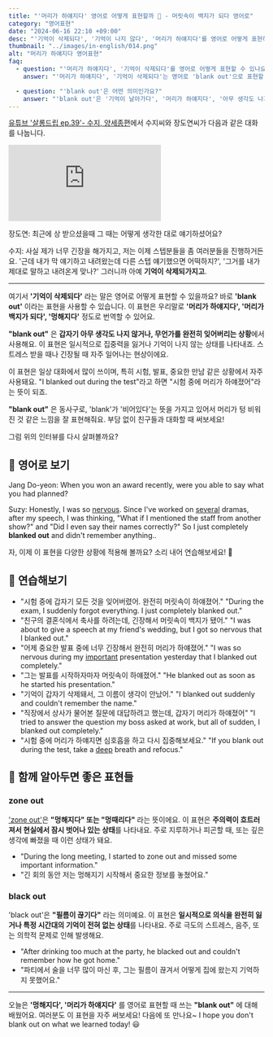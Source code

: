 ```yaml
---
title: "'머리가 하얘지다' 영어로 어떻게 표현할까 🤯 - 머릿속이 백지가 되다 영어로"
category: "영어표현"
date: "2024-06-16 22:10 +09:00"
desc: "'기억이 삭제되다', '기억이 나지 않다', '머리가 하얘지다'를 영어로 어떻게 표현하면 좋을까요? '긴장해서 기억이 완전히 삭제됐어요', '다른 스텝 얘기했으면 어쩌지?' 등을 영어로 표현하는 법을 배워봅시다. 다양한 예문을 통해서 연습하고 본인의 표현으로 만들어 보세요."
thumbnail: "../images/in-english/014.png"
alt: "머리가 하얘지다 영어표현"
faq:
  - question: "'머리가 하얘지다', '기억이 삭제되다'를 영어로 어떻게 표현할 수 있나요?"
    answer: "'머리가 하얘지다', '기억이 삭제되다'는 영어로 'blank out'으로 표현할 수 있습니다. 이 표현은 갑자기 아무것도 기억나지 않거나 생각이 나지 않는 상황을 설명할 때 사용합니다."

  - question: "'blank out'은 어떤 의미인가요?"
    answer: "'blank out'은 '기억이 날아가다', '머리가 하얘지다', '아무 생각도 나지 않다'라는 의미입니다. 이 표현은 주로 스트레스나 긴장 상황에서 갑자기 기억이나 생각이 나지 않는 경험을 설명할 때 사용됩니다. 시험이나 중요한 발표 상황에서 갑자기 모든 것을 잊어버리는 경험을 표현할 때 자주 쓰입니다."
---
```


[유튜브 '살롱드립 ep.39'- 수지, 양세종편](https://youtu.be/_6_1VTSK-Sk?t=1228)에서 수지씨와 장도연씨가 다음과 같은 대화를 나눕니다.

<iframe class="youtube" src="https://www.youtube.com/embed/_6_1VTSK-Sk?si=8Z8zeajl0a3byzAJ" title="YouTube video player" frameborder="0" allow="accelerometer; autoplay; clipboard-write; encrypted-media; gyroscope; picture-in-picture; web-share" referrerpolicy="strict-origin-when-cross-origin" allowfullscreen></iframe>

장도연: 최근에 상 받으셨을때 그 때는 어떻게 생각한 대로 얘기하셨어요?

수지: 사실 제가 너무 긴장을 해가지고, 저는 이제 스텝분들을 좀 여러분들을 진행하거든요. '근데 내가 막 얘기하고 내려왔는데 다른 스텝 얘기했으면 어떡하지?', '그거를 내가 제대로 말하고 내려온게 맞나?' 그러니까 아예 **기억이 삭제되가지고**.

---

여기서 **'기억이 삭제되다'** 라는 말은 영어로 어떻게 표현할 수 있을까요? 바로 **'blank out'** 이라는 표현을 사용할 수 있습니다. 이 표현은 우리말로 **'머리가 하얘지다', '머리가 백지가 되다', '멍해지다'** 정도로 번역할 수 있어요.

**"blank out"** 은 **갑자기 아무 생각도 나지 않거나, 무언가를 완전히 잊어버리는 상황**에서 사용해요. 이 표현은 일시적으로 집중력을 잃거나 기억이 나지 않는 상태를 나타내죠. 스트레스 받을 때나 긴장될 때 자주 일어나는 현상이에요.

이 표현은 일상 대화에서 많이 쓰이며, 특히 시험, 발표, 중요한 만남 같은 상황에서 자주 사용돼요. "I blanked out during the test"라고 하면 "시험 중에 머리가 하얘졌어"라는 뜻이 되죠.

**"blank out"** 은 동사구로, 'blank'가 '비어있다'는 뜻을 가지고 있어서 머리가 텅 비워진 것 같은 느낌을 잘 표현해줘요. 부담 없이 친구들과 대화할 때 써보세요!

그럼 위의 인터뷰를 다시 살펴볼까요?

## 📖 영어로 보기

Jang Do-yeon: When you won an award recently, were you able to say what you had planned?

Suzy: Honestly, I was so [nervous](/blog/in-english/115.nervous/). Since I've worked on [several](/blog/in-english/280.several/) dramas, after my speech, I was thinking, "What if I mentioned the staff from another show?" and "Did I even say their names correctly?" So I just completely **blanked out** and didn't remember anything..

자, 이제 이 표현을 다양한 상황에 적용해 볼까요? 소리 내어 연습해보세요! 🚀

## 💬 연습해보기

<ul data-interactive-list>
  <li data-interactive-item>
    <span data-toggler>"시험 중에 갑자기 모든 것을 잊어버렸어. 완전히 머릿속이 하얘졌어."</span>
    <span data-answer>"During the exam, I suddenly forgot everything. I just completely blanked out."</span>
  </li>
  <li data-interactive-item>
    <span data-toggler>"친구의 결혼식에서 축사를 하려는데, 긴장해서 머릿속이 백지가 됐어."</span>
    <span data-answer>"I was about to give a speech at my friend's wedding, but I got so nervous that I blanked out."</span>
  </li>
  <li data-interactive-item>
    <span data-toggler>"어제 중요한 발표 중에 너무 긴장해서 완전히 머리가 하얘졌어."</span>
    <span data-answer>"I was so nervous during my <a href="/blog/in-english/318.important/">important</a> presentation yesterday that I blanked out completely."</span>
  </li>
  <li data-interactive-item>
    <span data-toggler>"그는 발표를 시작하자마자 머릿속이 하얘졌어."</span>
    <span data-answer>"He blanked out as soon as he started his presentation."</span>
  </li>
  <li data-interactive-item>
    <span data-toggler>"기억이 갑자기 삭제돼서, 그 이름이 생각이 안났어."</span>
    <span data-answer>"I blanked out suddenly and couldn't remember the name."</span>
  </li>
  <li data-interactive-item>
    <span data-toggler>"직장에서 상사가 물어본 질문에 대답하려고 했는데, 갑자기 머리가 하얘졌어"</span>
    <span data-answer>"I tried to answer the question my boss asked at work, but all of sudden, I blanked out completely."</span>
  </li>
  <li data-interactive-item>
    <span data-toggler>"시험 중에 머리가 하얘지면 심호흡을 하고 다시 집중해보세요."</span>
    <span data-answer>"If you blank out during the test, take a <a href="/blog/in-english/428.deep/">deep</a> breath and refocus."</span>
  </li>
</ul>

## 🤝 함께 알아두면 좋은 표현들

### zone out

['zone out'](/blog/in-english/008.zone-out/)은 **"멍해지다" 또는 "멍때리다"** 라는 뜻이에요. 이 표현은 **주의력이 흐트러져서 현실에서 잠시 벗어나 있는 상태**를 나타내요. 주로 지루하거나 피곤할 때, 또는 깊은 생각에 빠졌을 때 이런 상태가 돼요.

- "During the long meeting, I started to zone out and missed some important information."
- "긴 회의 동안 저는 멍해지기 시작해서 중요한 정보를 놓쳤어요."

### black out

'black out'은 **"필름이 끊기다"** 라는 의미예요. 이 표현은 **일시적으로 의식을 완전히 잃거나 특정 시간대의 기억이 전혀 없는 상태**를 나타내요. 주로 극도의 스트레스, 음주, 또는 의학적 문제로 인해 발생해요.

- "After drinking too much at the party, he blacked out and couldn't remember how he got home."
- "파티에서 술을 너무 많이 마신 후, 그는 필름이 끊겨서 어떻게 집에 왔는지 기억하지 못했어요."

---

오늘은 **'멍해지다', '머리가 하얘지다'** 를 영어로 표현할 때 쓰는 **"blank out"** 에 대해 배웠어요. 여러분도 이 표현을 자주 써보세요! 다음에 또 만나요~ I hope you don't blank out on what we learned today! 😃
